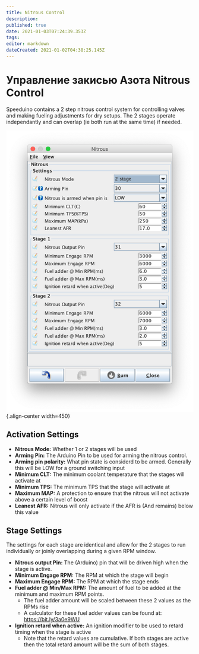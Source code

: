 ```yaml
---
title: Nitrous Control
description: 
published: true
date: 2021-01-03T07:24:39.353Z
tags: 
editor: markdown
dateCreated: 2021-01-02T04:38:25.145Z
---
```


# Управление закисью Азота Nitrous Control
Speeduino contains a 2 step nitrous control system for controlling valves and making fueling adjustments for dry setups. 
The 2 stages operate independantly and can overlap (ie both run at the same time) if needed. 

![nitrous_settings.png](/img/accessories/nitrous_settings.png){.align-center width=450}

## Activation Settings
- **Nitrous Mode:** Whether 1 or 2 stages will be used
- **Arming Pin:** The Arduino Pin to be used for arming the nitrous control. 
- **Arming pin polarity:** What pin state is considerd to be armed. Generally this will be LOW for a ground switching input
- **Minimum CLT:** The minimum coolant temperature that the stages will activate at
- **Minimum TPS:** The minimum TPS that the stage will activate at
- **Maximum MAP:** A protection to ensure that the nitrous will not activate above a certain level of boost
- **Leanest AFR:** Nitrous will only activate if the AFR is (And remains) below this value

## Stage Settings

The settings for each stage are identical and allow for the 2 stages to run individually or joinly overlapping during a given RPM window. 

- **Nitrous output Pin:** The (Arduino) pin that will be driven high when the stage is active. 
- **Minimum Engage RPM:** The RPM at which the stage will begin
- **Maximum Engage RPM:** The RPM at which the stage ends
- **Fuel adder @ Min/Max RPM:** The amount of fuel to be added at the minimum and maximum RPM points. 
  - The fuel adder amount will be scaled between these 2 values as the RPMs rise
  - A calculator for these fuel adder values can be found at: https://bit.ly/3a0e9WU
- **Ignition retard when active:** An ignition modifier to be used to retard timing when the stage is active
	- Note that the retard values are cumulative. If both stages are active then the total retard amount will be the sum of both stages. 